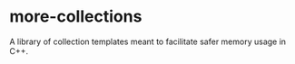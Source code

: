 # more-collections
A library of collection templates meant to facilitate safer memory usage in C++.
